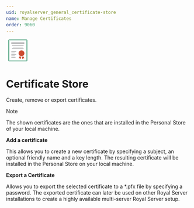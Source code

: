 ```yaml
---
uid: royalserver_general_certificate-store
name: Manage Certificates
order: 9060
---
```


<img src="/r2022/images/RoyalServer/Svg/SVG_Certificate_32.svg" class="icon-left icon-lg" alt="" />

# Certificate Store

Create, remove or export certificates.

> [!NOTE]
> The shown certificates are the ones that are installed in the Personal Store of your local machine.

**Add a certificate**

This allows you to create a new certificate by specifying a subject, an optional friendly name and a key length. The resulting certificate will be installed in the Personal Store on your local machine.

**Export a Certificate**

Allows you to export the selected certificate to a \*.pfx file by specifying a password. The exported certificate can later be used on other Royal Server installations to create a highly available multi-server Royal Server setup.
